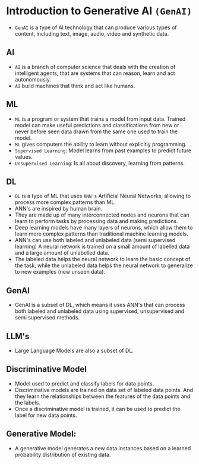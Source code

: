 # Introduction to Generative AI `(GenAI)`

- `GenAI` is a type of AI technology that can produce various types of content, including text, image, audio, video and synthetic data.

## AI
- `AI` is a branch of computer science that deals with the creation of intelligent agents, that are systems that can reason, learn and act autonomously.
- `AI` build machines that think and act like humans.

## ML
- `ML` is a program or system that trains a model from input data. Trained model can make useful predictions and classifications from new or never before seen data drawn from the same one used to train the model.
- `ML` gives computers the ability to learn without explicitly programming.
- `Supervised Learning`: Model learns from past examples to predict future values.
- `Unsupervised Learning`: Is all about discovery, learning from patterns.

## DL
- `DL` is a type of ML that uses `ANN's` Artificial Neural Networks, allowing to process more complex patterns than ML.
- ANN's are inspired by human brain.
- They are made up of many interconnected nodes and neurons that can learn to perform tasks by processing data and making predictions.
- Deep learning models have many layers of neurons, which allow them to learn more complex patterns than traditional machine learning models.
- ANN's can use both labeled and unlabeled data (semi supervised learning) A neural network is trained on a small amount of labelled data and a large amount of unlabelled data.
- The labeled data helps the neural network to learn the basic concept of the task, while the unlabeled data helps the neural network to generalize to new examples (new unseen data).

## GenAI
- GenAI is a subset of DL, which means it uses ANN's that can process both labeled and unlabeled data using supervised, unsupervised and semi supervised methods.

## LLM's
- Large Language Models are also a subset of DL.

## Discriminative Model
- Model used to predict and classify labels for data points.
- Discriminative models are trained on data set of labeled data points. And they learn the relationships between the features of the data points and the labels.
- Once a discriminative model is trained, it can be used to predict the label for new data points.

## Generative Model:
- A generative model generates a new data instances based on a learned probability distribution of existing data.
